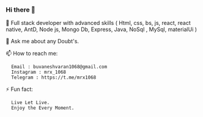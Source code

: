 ### Hi there 👋

<!--
**MrX1068/MrX1068** is a ✨ _special_ ✨ repository because its `README.md` (this file) appears on your GitHub profile.

Here are some ideas to get you started:

- 🔭 I’m currently working on ...
- 🌱 I’m currently learning ...
- 👯 I’m looking to collaborate on ...
- 🤔 I’m looking for help with ...
- 💬 Ask me about ...
- 📫 How to reach me: ...
- 😄 Pronouns: ...
- ⚡ Fun fact: ...
-->
🔭 Full stack developer with advanced skills ( Html, css, bs, js, react, react native, AntD, Node js, Mongo Db, Express, Java, NoSql , MySql, materialUi )

💬 Ask me about any Doubt's.

📫 How to reach me: 
      
      Email : buvaneshvaran1068@gmail.com
      Instagram : mrx_1068
      Telegram : https://t.me/mrx1068
    
⚡ Fun fact: 
     
      Live Let Live.
      Enjoy the Every Moment.
